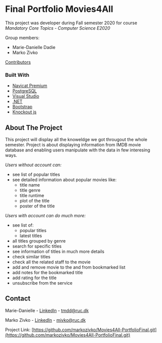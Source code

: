 # Final Portfolio Movies4All 

This project was developer during Fall semester 2020 for course *Mandatory Core Topics - Computer Science E2020*

Group members: 

- Marie-Danielle Dadie
- Marko Zivko

[Contributors](https://github.com/markozivko/Movies4All-PortfolioFinal/graphs/contributors)


### Built With

* [Navicat Premium](https://www.navicat.com/en/products/navicat-premium)
* [PostgreSQL](https://www.postgresql.org/)
* [Visual Studio](https://visualstudio.microsoft.com/)
* [.NET](https://dotnet.microsoft.com/)
* [Bootstrap](https://getbootstrap.com)
* [Knockout js](https://knockoutjs.com/)

## About The Project

This project will display all the knoweldge we got througout the whole semester. Project is about displaying information from IMDB movie database and enabling users manipulate with the data in few interesing ways. 

*Users without account can:*

- see list of popular titles 
- see detailed information about popular movies like: 
  - title name
  - title genre
  - title runtime 
  - plot of the title 
  - poster of the title
  
*Users with account can do much more:*
  
- see list of: 
  - popular titles
  - latest titles
- all titles grouped by genre
- search for specific titles
- see information of titles in much more details
- check similar titles
- check all the related staff to the movie 
- add and remove movie to the and from bookmarked list
- add notes for the bookmarked title
- add rating for the title
- unsubscribe from the service 
   
   
## Contact

Marie-Danielle - [LinkedIn](https://www.linkedin.com/in/md-dadie/) - tmdd@ruc.dk

Marko Zivko - [LinkedIn](https://www.linkedin.com/in/marko-%C5%BEivko-1a93a8119/) - mivko@ruc.dk

Project Link: [https://github.com/markozivko/Movies4All-PortfolioFinal.git](https://github.com/markozivko/Movies4All-PortfolioFinal.git)


  
  

